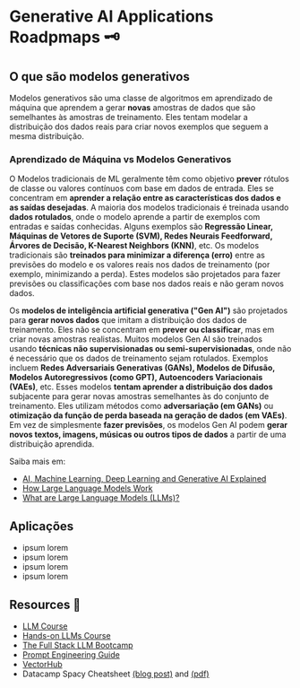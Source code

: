 # Generative AI Applications Roadpmaps 🗝️
## O que são modelos generativos
Modelos generativos são uma classe de algoritmos em aprendizado de máquina que aprendem a gerar **novas** amostras de dados que são semelhantes às amostras de treinamento. Eles tentam modelar a distribuição dos dados reais para criar novos exemplos que seguem a mesma distribuição.

### Aprendizado de Máquina vs Modelos Generativos

O Modelos tradicionais de ML geralmente têm como objetivo **prever** rótulos de classe ou valores contínuos com base em dados de entrada. Eles se concentram em **aprender a relação entre as características dos dados e as saídas desejadas**. A maioria dos modelos tradicionais é treinada usando **dados rotulados**, onde o modelo aprende a partir de exemplos com entradas e saídas conhecidas. Alguns exemplos são **Regressão Linear, Máquinas de Vetores de Suporte (SVM), Redes Neurais Feedforward, Árvores de Decisão, K-Nearest Neighbors (KNN)**, etc. Os modelos tradicionais são **treinados para minimizar a diferença (erro)** entre as previsões do modelo e os valores reais nos dados de treinamento (por exemplo, minimizando a perda). Estes modelos são projetados para fazer previsões ou classificações com base nos dados reais e não geram novos dados.

Os **modelos de inteligência artificial generativa ("Gen AI")** são projetados para **gerar novos dados** que imitam a distribuição dos dados de treinamento. Eles não se concentram em **prever ou classificar**, mas em criar novas amostras realistas. Muitos modelos Gen AI são treinados usando **técnicas não supervisionadas ou semi-supervisionadas**, onde não é necessário que os dados de treinamento sejam rotulados. Exemplos incluem **Redes Adversariais Generativas (GANs), Modelos de Difusão, Modelos Autoregressivos (como GPT), Autoencoders Variacionais (VAEs)**, etc. Esses modelos **tentam aprender a distribuição dos dados** subjacente para gerar novas amostras semelhantes às do conjunto de treinamento. Eles utilizam métodos como **adversariação (em GANs)** ou **otimização da função de perda baseada na geração de dados (em VAEs)**. Em vez de simplesmente **fazer previsões**, os modelos Gen AI podem **gerar novos textos, imagens, músicas ou outros tipos de dados** a partir de uma distribuição aprendida.

Saiba mais em:
- [AI, Machine Learning, Deep Learning and Generative AI Explained](https://www.youtube.com/watch?v=qYNweeDHiyU)
- [How Large Language Models Work](https://www.youtube.com/watch?v=5sLYAQS9sWQ)
- [What are Large Language Models (LLMs)?](https://www.youtube.com/watch?v=iR2O2GPbB0E&t=1s&pp=ygULd2hhdCBpcyBsbG0%3D)

## Aplicações
- ipsum lorem
- ipsum lorem
- ipsum lorem
- ipsum lorem

## Resources 🧰
- [LLM Course](https://github.com/mlabonne/llm-course)
- [Hands-on LLMs Course](https://github.com/iusztinpaul/hands-on-llms?tab=readme-ov-file#hands-on-llms-course-)
- [The Full Stack LLM Bootcamp](https://fullstackdeeplearning.com/)
- [Prompt Engineering Guide](https://www.promptingguide.ai/)
- [VectorHub](https://hub.superlinked.com/)
- Datacamp Spacy Cheatsheet [(blog post)](https://www.datacamp.com/cheat-sheet/spacy-cheat-sheet-advanced-nlp-in-python) and [(pdf)](spacy_cheatsheet.pdf)
